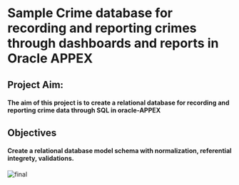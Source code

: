 # Sample Crime database for recording and reporting crimes through dashboards and reports in Oracle APPEX

## Project Aim:
#### The aim of this project is to create a relational database for recording and reporting crime data through SQL in oracle-APPEX

## Objectives
#### Create a relational database model schema with normalization, referential integrety, validations.



![final](https://user-images.githubusercontent.com/90732088/133694092-3a2ab490-2142-486c-8b0b-5e47f3a1f0e9.jpg)
